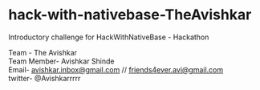 # hack-with-nativebase-TheAvishkar

Introductory challenge for HackWithNativeBase - Hackathon

Team - The Avishkar <br />
Team Member- Avishkar Shinde <br />
Email- avishkar.inbox@gmail.com // friends4ever.avi@gmail.com <br />
twitter- @Avishkarrrrr <br />


